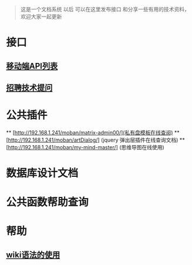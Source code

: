 >    这是一个文档系统 以后 可以在这里发布接口 和分享一些有用的技术资料，欢迎大家一起更新

# 接口
## [移动端API列表](mobileAPI)
## [招聘技术提问](ask)
# 公共插件
** [http://192.168.1.241/moban/matrix-admin00/](私有盘模板在线查阅)
** [http://192.168.1.241/moban/artDialog/] (jquery 弹出层插件在线查询文档)
** [http://192.168.1.241/moban/my-mind-master/] (思维导图在线使用)
# 数据库设计文档

# 公共函数帮助查询


# 帮助
## [wiki语法的使用](wikihelp)


